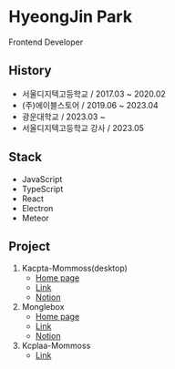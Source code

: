 # HyeongJin Park
Frontend Developer

## History
- 서울디지텍고등학교 / 2017.03 ~ 2020.02
- (주)에이블스토어 / 2019.06 ~ 2023.04
- 광운대학교 / 2023.03 ~
- 서울디지텍고등학교 강사 / 2023.05

## Stack
- JavaScript
- TypeScript
- React
- Electron
- Meteor

## Project
1. Kacpta-Mommoss(desktop)
    - [Home page](https://mommoss.com/)
    - [Link](https://update.mommoss.com/)
    - [Notion](https://ablestor.notion.site/99fb9f1b2cc4489db5e2729e8d5344d1)
2. Monglebox
    - [Home page](https://monglebox.com/)
    - [Link](https://demo.monglebox.com/)
    - [Notion](https://monglebox.notion.site/monglebox/f3053cb0c9634ea69aa492fcfb9561d4)
3. Kcplaa-Mommoss
    - [Link](https://kcplaa.mommoss.com/)
